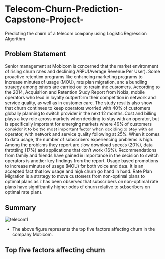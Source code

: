 # Telecom-Churn-Prediction-Capstone-Project-
Predicting the churn of a telecom company using Logistic Regression Algorithm
## Problem Statement
Senior management at Mobicom is concerned that the market environment of rising churn rates and declining ARPU(Average Revenue Per User).
Some proactive retention programs like enhancing marketing programs to increase minutes of usage (MOU), rate plan migration, and a bundling strategy among others are carried out to retain the customers.
 According to the 2014, Acquisition and Retention Study Report from Nokia, mobile operators  who lead in loyalty outperform their competition in network and service quality, as well as in customer care.
 The study results also show that churn continues to keep operators worried with 40% of customers globally planning to switch provider in the next 12 months. Cost and billing plays a key role across markets when deciding to stay with an operator, but is specifically important for emerging markets where 49% of customers consider it to be the most important factor when deciding to stay with an operator, with network and service quality following at 25%. When it comes to data usage, the number of subscribers experiencing problems is high. Among the problems they report are slow download speeds (20%), data throttling (17%) and applications that don’t work (16%).
Recommendations from family and friends have gained in importance in the decision to switch operators is another key findings from the report.
Usage based promotions to increase minutes of usage (MOU) for both voice and data. It is an accepted fact that low usage and high churn go hand in hand. Rate Plan Migration is a strategy to move customers from non-optimal plans to optimal plans as it has been observed that subscribers on non-optimal rate plans have significantly higher odds of churn relative to subscribers on optimal rate plans.

## Summary
![telecom1](https://user-images.githubusercontent.com/44108439/51005139-a4a91200-1563-11e9-8807-a5fb5d0fe3e6.png)
- The above figure represents the top five factors affecting churn in the company Mobicom.

## Top five factors affecting churn
